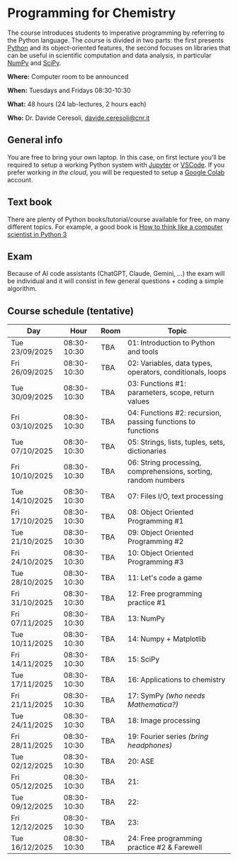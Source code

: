 # Programming for Chemistry
The course introduces students to imperative programming by referring to the Python language.
The course is divided in two parts: the first presents [Python](https://www.python.org) and its object-oriented features,
the second focuses on libraries that can be useful in scientific computation and data analysis,
in particular [NumPy](https://numpy.org) and [SciPy](https://scipy.org).

**Where:** Computer room to be announced

**When:**  Tuesdays and Fridays 08:30-10:30 

**What:**  48 hours (24 lab-lectures, 2 hours each)

**Who:**   Dr. Davide Ceresoli, [davide.ceresoli@cnr.it](mailto:davide.ceresoli@cnr.it)

## General info
You are free to bring your own laptop. In this case, on first lecture you'll be required to setup
a working Python system with [Jupyter](https://jupyter.org) or [VSCode](https://code.visualstudio.com).
If you prefer working *in the cloud*, you will be requested to setup a [Google Colab](https://colab.research.google.com/) account.

## Text book
There are plenty of Python books/tutorial/course available for free, on many different topics.
For example, a good book is [How to think like a computer scientist in Python 3](https://openbookproject.net/thinkcs/python/english3e/)

## Exam
Because of AI code assistants (ChatGPT, Claude, Gemini, ...) the exam will be individual and it will
consist in few general questions + coding a simple algorithm.

## Course schedule (tentative)

| Day  | Hour  | Room  | Topic  |
|---|---|---|---|
| Tue 23/09/2025  | 08:30-10:30  | TBA  | 01: Introduction to Python and tools  |
| Fri 26/09/2025  | 08:30-10:30  | TBA  | 02: Variables, data types, operators, conditionals, loops   |
| Tue 30/09/2025  | 08:30-10:30  | TBA  | 03: Functions #1: parameters, scope, return values  |
| Fri 03/10/2025  | 08:30-10:30  | TBA  | 04: Functions #2: recursion, passing functions to functions  |
| Tue 07/10/2025  | 08:30-10:30  | TBA  | 05: Strings, lists, tuples, sets, dictionaries |
| Fri 10/10/2025  | 08:30-10:30  | TBA  | 06: String processing, comprehensions, sorting, random numbers |
| Tue 14/10/2025  | 08:30-10:30  | TBA  | 07: Files I/O, text processing  |
| Fri 17/10/2025  | 08:30-10:30  | TBA  | 08: Object Oriented Programming #1  |
| Tue 21/10/2025  | 08:30-10:30  | TBA  | 09: Object Oriented Programming #2  |
| Fri 24/10/2025  | 08:30-10:30  | TBA  | 10: Object Oriented Programming #3  |
| Tue 28/10/2025  | 08:30-10:30  | TBA  | 11: Let's code a game  |
| Fri 31/10/2025  | 08:30-10:30  | TBA  | 12: Free programming practice #1  |
| Fri 07/11/2025  | 08:30-10:30  | TBA  | 13: NumPy  |
| Tue 10/11/2025  | 08:30-10:30  | TBA  | 14: Numpy + Matplotlib  |
| Fri 14/11/2025  | 08:30-10:30  | TBA  | 15: SciPy  |
| Tue 17/11/2025  | 08:30-10:30  | TBA  | 16: Applications to chemistry  |
| Fri 21/11/2025  | 08:30-10:30  | TBA  | 17: SymPy *(who needs Mathematica?)*  |
| Tue 24/11/2025  | 08:30-10:30  | TBA  | 18: Image processing  |
| Fri 28/11/2025  | 08:30-10:30  | TBA  | 19: Fourier series *(bring headphones)*  |
| Tue 02/12/2025  | 08:30-10:30  | TBA  | 20: ASE  |
| Fri 05/12/2025  | 08:30-10:30  | TBA  | 21:  |
| Tue 09/12/2025  | 08:30-10:30  | TBA  | 22:  |
| Fri 12/12/2025  | 08:30-10:30  | TBA  | 23:  |
| Tue 16/12/2025  | 08:30-10:30  | TBA  | 24: Free programming practice #2 & Farewell |



